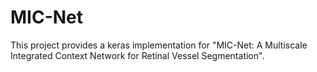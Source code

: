 # MIC-Net
This project provides a keras implementation for "MIC-Net: A Multiscale Integrated Context Network for Retinal Vessel Segmentation".
